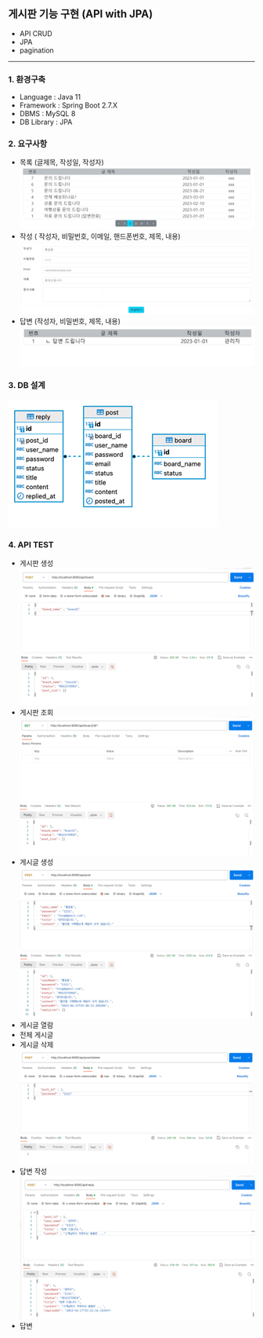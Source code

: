 ## 게시판 기능 구현 (API with JPA)
- API CRUD
- JPA
- pagination

---
### 1. 환경구축
- Language : Java 11
- Framework : Spring Boot 2.7.X
- DBMS : MySQL 8
- DB Library : JPA

### 2. 요구사항
- 목록 (글제목, 작성일, 작성자)
![img_1.png](img_1.png)
- 작성 ( 작성자, 비밀번호, 이메일, 핸드폰번호, 제목, 내용)
![img_3.png](img_3.png)
- 답변 (작성자, 비밀번호, 제목, 내용)
![img_7.png](img_7.png)

### 3. DB 설계
![img.png](img.png)

### 4. API TEST
- 게시판 생성
![img_4.png](img_4.png)
- 게시판 조회
![img_2.png](img_2.png)
- 게시글 생성
![img_5.png](img_5.png)
- 게시글 열람
- 전체 게시글
- 게시글 삭제
![img_6.png](img_6.png)
- 답변 작성
![img_8.png](img_8.png)
- 답변